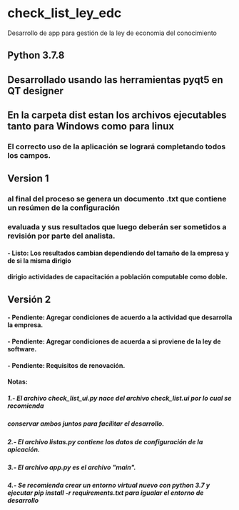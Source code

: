 # check_list_ley_edc
Desarrollo de app para gestión de la ley de economia del conocimiento

## Python 3.7.8
## Desarrollado usando las herramientas pyqt5 en QT designer

## En la carpeta dist estan los archivos ejecutables tanto para Windows como para linux

### El correcto uso de la aplicación se logrará completando todos los campos.

## Version 1

### al final del proceso se genera un documento .txt que contiene un resúmen de la configuración 
### evaluada y sus resultados que luego deberán ser sometidos a revisión por parte del analista.

#### - Listo: Los resultados cambian dependiendo del tamaño de la empresa y de si la misma dirigio 
#### dirigio actividades de capacitación a población computable como doble.


## Versión 2

#### - Pendiente: Agregar condiciones de acuerdo a la actividad que desarrolla la empresa.
#### - Pendiente: Agregar condiciones de acuerda a si proviene de la ley de software.
#### - Pendiente: Requisitos de renovación.


#### Notas:
##### 1.- El archivo check_list_ui.py nace del archivo check_list.ui por lo cual se recomienda 
##### conservar ambos juntos para facilitar el desarrollo.  
##### 2.- El archivo listas.py contiene los datos de configuración de la apicación.
##### 3.- El archivo app.py es el archivo "main".
##### 4.- Se recomienda crear un entorno virtual nuevo con python 3.7 y ejecutar pip install -r requirements.txt para igualar el entorno de desarrollo
